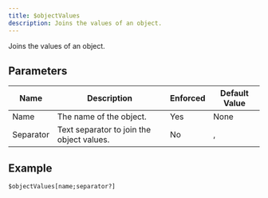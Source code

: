 ```yaml
---
title: $objectValues
description: Joins the values of an object.
---
```


Joins the values of an object.
## Parameters
|   Name    |                Description                | Enforced | Default Value |
|-----------|-------------------------------------------|----------|---------------|
| Name      | The name of the object.                   | Yes      | None          |
| Separator | Text separator to join the object values. | No       | ,             |
## Example
```eats
$objectValues[name;separator?]
```